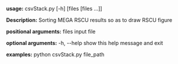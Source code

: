 **usage:** csvStack.py [-h] [files [files ...]]

**Description:** Sorting MEGA RSCU results so as to draw RSCU figure

**positional arguments:**
              files       input file

**optional arguments:**
              -h, --help  show this help message and exit

**examples:**
              python  csvStack.py file_path

